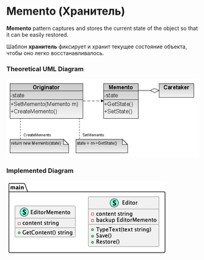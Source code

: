 # Memento (Хранитель)

**Memento** pattern captures and stores the current state of the object so that it can be easily 
restored.

Шаблон **хранитель** фиксирует и хранит текущее состояние объекта, чтобы оно легко 
восстанавливалось.

### Theoretical UML Diagram

![UML Diagram](uml.png)

### Implemented Diagram

![UML Diagram](diag.png)

